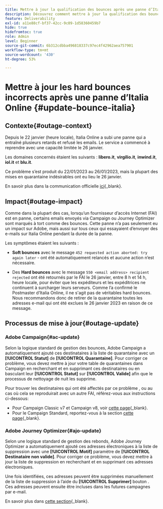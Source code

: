 ```yaml
---
title: Mettre à jour la qualification des bounces après une panne d’Italia Online
description: Découvrez comment mettre à jour la qualification des bounces après une panne d’Italia Online.
feature: Deliverability
exl-id: a11e88cf-bf37-42cc-9c09-1d58360459b7
hide: true
hidefromtoc: true
role: Admin
level: Beginner
source-git-commit: 6b312cdbba496818337c97ec4f42962aea757901
workflow-type: tm+mt
source-wordcount: '430'
ht-degree: 53%

---
```


# Mettre à jour les hard bounces incorrects après une panne d’Italia Online {#update-bounce-italia}

## Contexte{#outage-context}

Depuis le 22 janvier (heure locale), Italia Online a subi une panne qui a entraîné plusieurs retards et refusé les emails. Le service a commencé à reprendre avec une capacité limitée le 26 janvier.

Les domaines concernés étaient les suivants : **libero.it**, **virgilio.it**, **inwind.it**, **iol.it** et **blu.it**.

Ce problème s’est produit du 22/01/2023 au 26/01/2023, mais la plupart des mises en quarantaine indésirables ont eu lieu le 26 janvier.

En savoir plus dans la communication officielle [ici](https://tecnologia.libero.it/avviato-il-ritorno-online-di-libero-mail-e-virgilio-mail-66832){_blank}.


## Impact{#outage-impact}

Comme dans la plupart des cas, lorsqu’un fournisseur d’accès Internet (FAI) est en panne, certains emails envoyés via Campaign ou Journey Optimizer sont marqués à tort comme des bounces. Cette panne n’a pas seulement eu un impact sur Adobe, mais aussi sur tous ceux qui essayaient d’envoyer des e-mails sur Italia Online pendant la durée de la panne.

Les symptômes étaient les suivants :

* **Soft bounces** avec le message `452 requested action aborted: try again later` - ont été automatiquement relancés et aucune action n’est nécessaire.

* Des **Hard bounces** avec le message `550 <email address> recipient rejected` ont été retournés par le FAI le 26 janvier, entre 8 h et 14 h, heure locale, pour éviter que les expéditeurs et les expéditrices ne continuent à surcharger leurs serveurs. Comme l’a confirmé le Postmaster d’Italia Online, il ne s&#39;agit pas de véritables hard bounces. Nous recommandons donc de retirer de la quarantaine toutes les adresses e-mail qui ont été exclues le 26 janvier 2023 en raison de ce message.

## Processus de mise à jour{#outage-update}

### Adobe Campaign{#ac-update}

Selon la logique standard de gestion des bounces, Adobe Campaign a automatiquement ajouté ces destinataires à la liste de quarantaine avec un **[!UICONTROL Statut]** de **[!UICONTROL Quarantaine]**. Pour corriger ce problème, vous devez mettre à jour votre table de quarantaines dans Campaign en recherchant et en supprimant ces destinataires ou en basculant leur **[!UICONTROL Statut]** sur **[!UICONTROL Valide]** afin que le processus de nettoyage de nuit les supprime.

Pour trouver les destinataires qui ont été affectés par ce problème , ou au cas où cela se reproduirait avec un autre FAI, référez-vous aux instructions ci-dessous:

* Pour Campaign Classic v7 et Campaign v8, voir [cette page](https://experienceleague.adobe.com/docs/campaign-classic/using/sending-messages/monitoring-deliveries/understanding-quarantine-management.html?lang=en#unquarantine-bulk){_blank}.
* Pour le Campaign Standard, reportez-vous à la section [cette page](https://experienceleague.adobe.com/docs/campaign-standard/using/testing-and-sending/monitoring-messages/understanding-quarantine-management.html?lang=en#unquarantine-bulk){_blank}.

### Adobe Journey Optimizer{#ajo-update}

Selon une logique standard de gestion des rebonds, Adobe Journey Optimizer a automatiquement ajouté ces adresses électroniques à la liste de suppression avec une **[!UICONTROL Motif]** paramètre de **[!UICONTROL Destinataire non valide]**. Pour corriger ce problème, vous devez mettre à jour la liste de suppression en recherchant et en supprimant ces adresses électroniques.

Une fois identifiées, ces adresses peuvent être supprimées manuellement de la liste de suppression à l’aide du **[!UICONTROL Supprimer]** bouton . Ces adresses peuvent ensuite être incluses dans les futures campagnes par e-mail.

En savoir plus dans [cette section](https://experienceleague.adobe.com/docs/journey-optimizer/using/configuration/monitor-reputation/manage-suppression-list.html#remove-from-suppression-list){_blank}.

